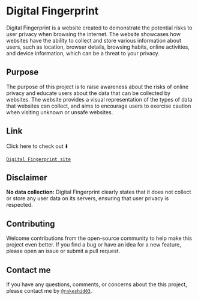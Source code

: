 # Digital Fingerprint
Digital Fingerprint is a website created to demonstrate the potential risks to user privacy when browsing the internet. The website showcases how websites have the ability to collect and store various information about users, such as location, browser details, browsing habits, online activities, and device information, which can be a threat to your privacy.

## Purpose
The purpose of this project is to raise awareness about the risks of online privacy and educate users about the data that can be collected by websites. The website provides a visual representation of the types of data that websites can collect, and aims to encourage users to exercise caution when visiting unknown or unsafe websites.

## Link
Click here to check out ⬇️

[`Digital Fingerprint site`](https://rakeshid03.github.io/digital-fingerprint/)

## Disclaimer
**No data collection:** Digital Fingerprint clearly states that it does not collect or store any user data on its servers, ensuring that user privacy is respected.

## Contributing
Welcome contributions from the open-source community to help make this project even better. If you find a bug or have an idea for a new feature, please open an issue or submit a pull request.

## Contact me
If you have any questions, comments, or concerns about the this project, please contact me by [`@rakeshid03`](https://rakeshid03.github.io/Personal-Portfolio/).
